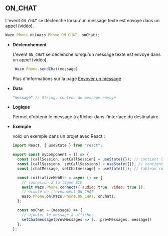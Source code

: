 ## ON_CHAT

L'event `ON_CHAT` se déclenche lorsqu'un message texte est envoyé dans un appel (vidéo).

```js
Wazo.Phone.on(Wazo.Phone.ON_CHAT, onChat);
```

<div class="useless-tab-container">

- **Déclenchement**

  L'event `ON_CHAT` se déclenche lorsqu'un message texte est envoyé dans un appel (vidéo).

  ```js
   Wazo.Phone.sendChat(message)
  ```

  Plus d'informations sur la page [Envoyer un message](/fr/simpleapi/phone?id=envoyer-un-message)

- **Data**

  ```js
  "message" // String, contenu du message envoyé
  ```

- **Logique**

  Permet d'obtenir le message à afficher dans l'interface du destinataire.

- **Exemple**

  voici un exemple dans un projet avec React :

  ```js
  import React, { useState } from "react";

  export const myComponent = () => {
    const [callSession, setCallSession] = useState({}); // contient l'appel actif
    const [callSessions, setCallSessions] = useState({}); // contient l'ensemble des appels (en cours et disponible)
    const [chatMessage, setChatmessage] = useState([]); // tableau contenant les messages éphémères

    const initializeWebRtc = async () => {
      // connexion à la ligne SIP
      await Wazo.Phone.connect({ audio: true, video: true });
      // écoute de l'évènement ON_CHAT
      Wazo.Phone.on(Wazo.Phone.ON_CHAT, onChat);
    };

    const onChat = (message) => {
      // ajouter le message à afficher
      setChatmessage(prevMessages => [...prevMessages, message])
    };
  };
  ```

</div>
